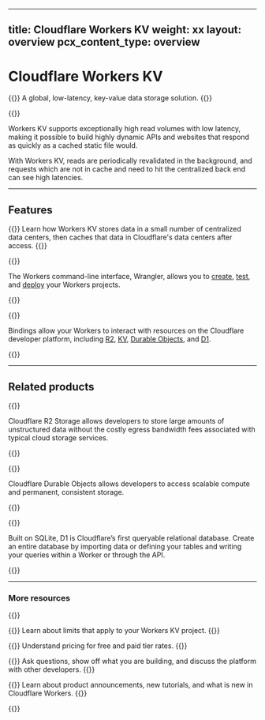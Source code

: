 
---
title: Cloudflare Workers KV
weight: xx
layout: overview
pcx_content_type: overview
---

# Cloudflare Workers KV

{{<description>}}
A global, low-latency, key-value data storage solution. 
{{</description>}}

{{<plan type="paid">}}

Workers KV supports exceptionally high read volumes with low latency, making it possible to build highly dynamic APIs and websites that respond as quickly as a cached static file would. 

With Workers KV, reads are periodically revalidated in the background, and requests which are not in cache and need to hit the centralized back end can see high latencies.

---

## Features

{{<feature header="Key-value storage" href="/kv/get-started/">}}
Learn how Workers KV stores data in a small number of centralized data centers, then caches that data in Cloudflare's data centers after access.
{{</feature>}}

{{<feature header="Wrangler" href="/workers/wrangler/install-and-update/">}}

The Workers command-line interface, Wrangler, allows you to [create](/workers/wrangler/commands/#init), [test](/workers/wrangler/commands/#dev), and [deploy](/workers/wrangler/commands/#publish) your Workers projects.

{{</feature>}}

{{<feature header="Bindings" href="/kv/learning/kv-bindings/">}}

Bindings allow your Workers to interact with resources on the Cloudflare developer platform, including [R2](/r2/), [KV](/workers/learning/how-kv-works/), [Durable Objects](/durable-objects/), and [D1](/d1/).

{{</feature>}}

---

## Related products

{{<related header="R2" href="/r2/" product="r2">}}

Cloudflare R2 Storage allows developers to store large amounts of unstructured data without the costly egress bandwidth fees associated with typical cloud storage services.

{{</related>}}

{{<related header="Durable Objects" href="/durable-objects/" product="durable objects">}}

Cloudflare Durable Objects allows developers to access scalable compute and permanent, consistent storage. 

{{</related>}}

{{<related header="D1" href="/d1/" product="d1">}}

Built on SQLite, D1 is Cloudflare’s first queryable relational database. Create an entire database by importing data or defining your tables and writing your queries within a Worker or through the API.

{{</related>}}

--- 

### More resources

{{<resource-group>}}

{{<resource header="Limits" href="/kv/platform/limits/" icon="documentation-clipboard">}} Learn about limits that apply to your Workers KV project. {{</resource>}}

{{<resource header="Pricing" href="/kv/platform/pricing/" icon="price">}} Understand pricing for free and paid tier rates. {{</resource>}}

{{<resource header="Discord" href="https://discord.com/channels/595317990191398933/893253103695065128" icon="logo-Discord">}} Ask questions, show off what you are building, and discuss the platform with other developers. {{</resource>}}

{{<resource header="Twitter" href="https://twitter.com/cloudflaredev" icon="twitter">}} Learn about product announcements, new tutorials, and what is new in Cloudflare Workers. {{</resource>}}

{{</resource-group>}}